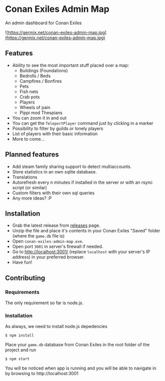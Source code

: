 # Conan Exiles Admin Map

An admin dashboard for Conan Exiles

![https://germix.net/conan-exiles-admin-map.jpg](https://germix.net/conan-exiles-admin-map.jpg)

## Features

- Ability to see the most important stuff placed over a map:
  - Buildings (Foundations)
  - Bedrolls / Beds
  - Campfires / Bonfires
  - Pets
  - Fish nets
  - Crab pots
  - Players
  - Wheels of pain
  - Pippi mod Thespians
- You can zoom it in and out
- You can get the `TeleportPlayer` command just by clicking in a marker
- Possibility to filter by guilds or lonely players
- List of players with their basic information
- More to come...

## Planned features

- Add steam family sharing support to detect multiaccounts.
- Store statistics in an own sqlite database.
- Translations
- Autorefresh every n minutes if installed in the server or with an rsync script (or similar)
- Custom filters with their own sql queries
- Any more ideas? :P

## Installation

- Grab the latest release from [releases](https://github.com/germanrcuriel/conan-exiles-admin-map/releases) page.
- Unzip the file and place it's contents in your Conan Exiles "Saved" folder (where the `game.db` file is)
- Open `conan-exiles-admin-map.exe`.
- Open port `3001` in server's firewall if needed.
- Go to [http://localhost:3001/](http://localhost:3001/) (replace `localhost` with your server's IP address) in your preferred browser.
- Have fun!

## Contributing

### Requirements

The only requirement so far is node.js.

### Installation

As always, we need to install node.js depedencies

```
$ npm install
```

Place your `game.db` database from Conan Exiles in the root folder of the project and run

```
$ npm start
```

You will be noticed when app is running and you will be able to navigate in by browsing to http://localhost:3001

